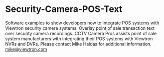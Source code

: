 # Security-Camera-POS-Text
Software examples to show developers how to integrate POS systems with Viewtron security camera systems. Overlay point of sale transaction text over security camera recordings.
CCTV Camera Pros assists point of sale system manufacturers with integrating their POS systems with Viewtron NVRs and DVRs.
Please contact Mike Haldas for additional information. mike@viewtron.com
